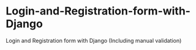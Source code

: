 # Login-and-Registration-form-with-Django
Login and Registration form with Django (Including manual validation)
